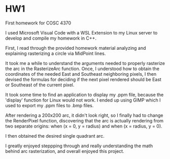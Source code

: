 # HW1
First homework for COSC 4370

I used Microsoft Visual Code with a WSL Extension to my Linux server to develop and compile my homework in C++.

First, I read through the provided homework material analyzing and explaining rasterizing a circle via MidPoint lines.

It took me a while to understand the arguments needed to properly rasterize the arc in the RasterizeArc function.
Once, I understood how to obtain the coordinates of the needed East and Southeast neighboring pixels, I then devised the formulas for deciding if the next pixel rendered should be East or Southeast of the current pixel.

It took some time to find an application to display my .ppm file, because the 'display' function for Linux would not work. I ended up using GIMP which I used to export my .ppm files to .bmp files.

After rendering a 200x200 arc, it didn't look right, so I finally had to change the RenderPixel function, discovering that the arc is actually rendering from two separate origins: when (x = 0, y = radius) and when (x = radius, y = 0).

I then obtained the desired single quadrant arc.

I greatly enjoyed steppping through and really understanding the math behind arc rasterization, and overall enjoyed this project.
